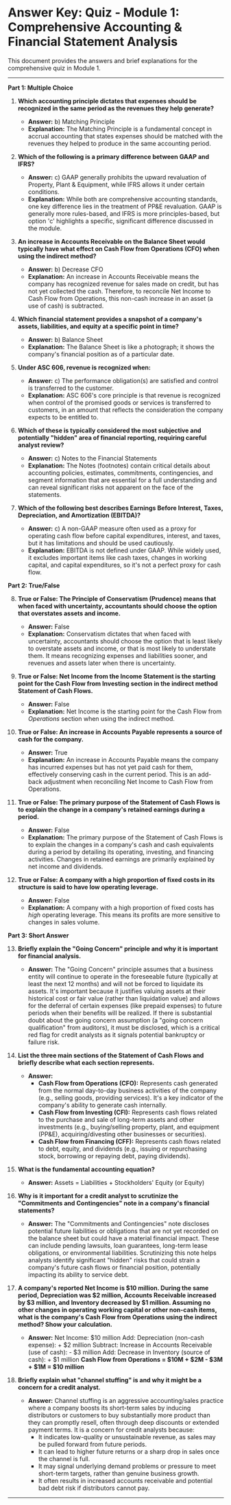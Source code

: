 # Answer Key: Quiz - Module 1: Comprehensive Accounting & Financial Statement Analysis

This document provides the answers and brief explanations for the comprehensive quiz in Module 1.

---

**Part 1: Multiple Choice**

1.  **Which accounting principle dictates that expenses should be recognized in the same period as the revenues they help generate?**
    *   **Answer:** b) Matching Principle
    *   **Explanation:** The Matching Principle is a fundamental concept in accrual accounting that states expenses should be matched with the revenues they helped to produce in the same accounting period.

2.  **Which of the following is a primary difference between GAAP and IFRS?**
    *   **Answer:** c) GAAP generally prohibits the upward revaluation of Property, Plant & Equipment, while IFRS allows it under certain conditions.
    *   **Explanation:** While both are comprehensive accounting standards, one key difference lies in the treatment of PP&E revaluation. GAAP is generally more rules-based, and IFRS is more principles-based, but option 'c' highlights a specific, significant difference discussed in the module.

3.  **An increase in Accounts Receivable on the Balance Sheet would typically have what effect on Cash Flow from Operations (CFO) when using the indirect method?**
    *   **Answer:** b) Decrease CFO
    *   **Explanation:** An increase in Accounts Receivable means the company has recognized revenue for sales made on credit, but has not yet collected the cash. Therefore, to reconcile Net Income to Cash Flow from Operations, this non-cash increase in an asset (a use of cash) is subtracted.

4.  **Which financial statement provides a snapshot of a company's assets, liabilities, and equity at a specific point in time?**
    *   **Answer:** b) Balance Sheet
    *   **Explanation:** The Balance Sheet is like a photograph; it shows the company's financial position as of a particular date.

5.  **Under ASC 606, revenue is recognized when:**
    *   **Answer:** c) The performance obligation(s) are satisfied and control is transferred to the customer.
    *   **Explanation:** ASC 606's core principle is that revenue is recognized when control of the promised goods or services is transferred to customers, in an amount that reflects the consideration the company expects to be entitled to.

6.  **Which of these is typically considered the most subjective and potentially "hidden" area of financial reporting, requiring careful analyst review?**
    *   **Answer:** c) Notes to the Financial Statements
    *   **Explanation:** The Notes (footnotes) contain critical details about accounting policies, estimates, commitments, contingencies, and segment information that are essential for a full understanding and can reveal significant risks not apparent on the face of the statements.

7.  **Which of the following best describes Earnings Before Interest, Taxes, Depreciation, and Amortization (EBITDA)?**
    *   **Answer:** c) A non-GAAP measure often used as a proxy for operating cash flow before capital expenditures, interest, and taxes, but it has limitations and should be used cautiously.
    *   **Explanation:** EBITDA is not defined under GAAP. While widely used, it excludes important items like cash taxes, changes in working capital, and capital expenditures, so it's not a perfect proxy for cash flow.

**Part 2: True/False**

8.  **True or False: The Principle of Conservatism (Prudence) means that when faced with uncertainty, accountants should choose the option that overstates assets and income.**
    *   **Answer:** False
    *   **Explanation:** Conservatism dictates that when faced with uncertainty, accountants should choose the option that is least likely to overstate assets and income, or that is most likely to understate them. It means recognizing expenses and liabilities sooner, and revenues and assets later when there is uncertainty.

9.  **True or False: Net Income from the Income Statement is the starting point for the Cash Flow from Investing section in the indirect method Statement of Cash Flows.**
    *   **Answer:** False
    *   **Explanation:** Net Income is the starting point for the Cash Flow from *Operations* section when using the indirect method.

10. **True or False: An increase in Accounts Payable represents a source of cash for the company.**
    *   **Answer:** True
    *   **Explanation:** An increase in Accounts Payable means the company has incurred expenses but has not yet paid cash for them, effectively conserving cash in the current period. This is an add-back adjustment when reconciling Net Income to Cash Flow from Operations.

11. **True or False: The primary purpose of the Statement of Cash Flows is to explain the change in a company's retained earnings during a period.**
    *   **Answer:** False
    *   **Explanation:** The primary purpose of the Statement of Cash Flows is to explain the changes in a company's cash and cash equivalents during a period by detailing its operating, investing, and financing activities. Changes in retained earnings are primarily explained by net income and dividends.

12. **True or False: A company with a high proportion of fixed costs in its structure is said to have low operating leverage.**
    *   **Answer:** False
    *   **Explanation:** A company with a high proportion of fixed costs has *high* operating leverage. This means its profits are more sensitive to changes in sales volume.

**Part 3: Short Answer**

13. **Briefly explain the "Going Concern" principle and why it is important for financial analysis.**
    *   **Answer:** The "Going Concern" principle assumes that a business entity will continue to operate in the foreseeable future (typically at least the next 12 months) and will not be forced to liquidate its assets. It's important because it justifies valuing assets at their historical cost or fair value (rather than liquidation value) and allows for the deferral of certain expenses (like prepaid expenses) to future periods when their benefits will be realized. If there is substantial doubt about the going concern assumption (a "going concern qualification" from auditors), it must be disclosed, which is a critical red flag for credit analysts as it signals potential bankruptcy or failure risk.

14. **List the three main sections of the Statement of Cash Flows and briefly describe what each section represents.**
    *   **Answer:**
        *   **Cash Flow from Operations (CFO):** Represents cash generated from the normal day-to-day business activities of the company (e.g., selling goods, providing services). It's a key indicator of the company's ability to generate cash internally.
        *   **Cash Flow from Investing (CFI):** Represents cash flows related to the purchase and sale of long-term assets and other investments (e.g., buying/selling property, plant, and equipment (PP&E), acquiring/divesting other businesses or securities).
        *   **Cash Flow from Financing (CFF):** Represents cash flows related to debt, equity, and dividends (e.g., issuing or repurchasing stock, borrowing or repaying debt, paying dividends).

15. **What is the fundamental accounting equation?**
    *   **Answer:** Assets = Liabilities + Stockholders' Equity (or Equity)

16. **Why is it important for a credit analyst to scrutinize the "Commitments and Contingencies" note in a company's financial statements?**
    *   **Answer:** The "Commitments and Contingencies" note discloses potential future liabilities or obligations that are not yet recorded on the balance sheet but could have a material financial impact. These can include pending lawsuits, loan guarantees, long-term lease obligations, or environmental liabilities. Scrutinizing this note helps analysts identify significant "hidden" risks that could strain a company's future cash flows or financial position, potentially impacting its ability to service debt.

17. **A company's reported Net Income is $10 million. During the same period, Depreciation was $2 million, Accounts Receivable increased by $3 million, and Inventory decreased by $1 million. Assuming no other changes in operating working capital or other non-cash items, what is the company's Cash Flow from Operations using the indirect method? Show your calculation.**
    *   **Answer:**
        Net Income: $10 million
        Add: Depreciation (non-cash expense): + $2 million
        Subtract: Increase in Accounts Receivable (use of cash): - $3 million
        Add: Decrease in Inventory (source of cash): + $1 million
        **Cash Flow from Operations = $10M + $2M - $3M + $1M = $10 million**

18. **Briefly explain what "channel stuffing" is and why it might be a concern for a credit analyst.**
    *   **Answer:** Channel stuffing is an aggressive accounting/sales practice where a company boosts its short-term sales by inducing distributors or customers to buy substantially more product than they can promptly resell, often through deep discounts or extended payment terms. It is a concern for credit analysts because:
        *   It indicates low-quality or unsustainable revenue, as sales may be pulled forward from future periods.
        *   It can lead to higher future returns or a sharp drop in sales once the channel is full.
        *   It may signal underlying demand problems or pressure to meet short-term targets, rather than genuine business growth.
        *   It often results in increased accounts receivable and potential bad debt risk if distributors cannot pay.

---
